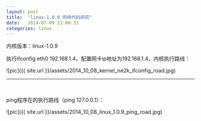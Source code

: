 ```yaml
---
layout: post
title:  "linux-1.0.9 网络代码研究"
date:   2014-07-09 11:00:33
categories: linux
---
```


内核版本：linux-1.0.9

执行ifconfig eth0 192.168.1.4，配置网卡ip地址为192.168.1.4，内核执行路线：

![pic]({{ site.url }}/assets/2014_10_08_kernel_ne2k_ifconfig_road.jpg)

<hr>
<br>

ping程序在的执行路线（ping 127.0.0.1）：

![pic]({{ site.url }}/assets/2014_10_08_linux_1.0.9_ping_road.jpg)